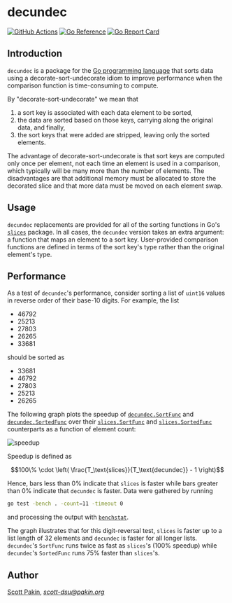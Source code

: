 decundec
========

[![GitHub Actions](https://github.com/spakin/decundec/actions/workflows/go.yml/badge.svg)](https://github.com/spakin/decundec/actions) [![Go Reference](https://pkg.go.dev/badge/github.com/spakin/decundec.svg)](https://pkg.go.dev/github.com/spakin/decundec) [![Go Report Card](https://goreportcard.com/badge/spakin/decundec)](https://goreportcard.com/report/spakin/decundec)

Introduction
------------

`decundec` is a package for the [Go programming language](http://go.dev/) that sorts data using a decorate-sort-undecorate idiom to improve performance when the comparison function is time-consuming to compute.

By "decorate-sort-undecorate" we mean that
1. a sort key is associated with each data element to be sorted,
2. the data are sorted based on those keys, carrying along the original data, and finally,
3. the sort keys that were added are stripped, leaving only the sorted elements.

The advantage of decorate-sort-undecorate is that sort keys are computed only once per element, not each time an element is used in a comparison, which typically will be many more than the number of elements.  The disadvantages are that additional memory must be allocated to store the decorated slice and that more data must be moved on each element swap.

Usage
-----

`decundec` replacements are provided for all of the sorting functions in Go's [`slices`](https://pkg.go.dev/slices) package.  In all cases, the `decundec` version takes an extra argument: a function that maps an element to a sort key.  User-provided comparison functions are defined in terms of the sort key's type rather than the original element's type.

Performance
-----------

As a test of `decundec`'s performance, consider sorting a list of `uint16` values in reverse order of their base-10 digits.  For example, the list

* 46792
* 25213
* 27803
* 26265
* 33681

should be sorted as

* 33681
* 46792
* 27803
* 25213
* 26265

The following graph plots the speedup of [`decundec.SortFunc`](https://pkg.go.dev/github.com/spakin/decundec#SortFunc) and [`decundec.SortedFunc`](https://pkg.go.dev/github.com/spakin/decundec#SortedFunc) over their [`slices.SortFunc`](https://pkg.go.dev/slices#SortFunc) and [`slices.SortedFunc`](https://pkg.go.dev/slices#SortedFunc) counterparts as a function of element count:

![speedup](https://github.com/user-attachments/assets/d0a24235-39f9-4565-9440-6fefa4f79299)

Speedup is defined as
```math
100\% \cdot \left( \frac{T_\text{slices}}{T_\text{decundec}} - 1 \right)
```
Hence, bars less than 0% indicate that `slices` is faster while bars greater than 0% indicate that `decundec` is faster.  Data were gathered by running
```bash
go test -bench . -count=11 -timeout 0
```
and processing the output with [`benchstat`](https://pkg.go.dev/golang.org/x/perf/cmd/benchstat).

The graph illustrates that for this digit-reversal test, `slices` is faster up to a list length of 32 elements and `decundec` is faster for all longer lists.  `decundec`'s `SortFunc` runs twice as fast as `slices`'s (100% speedup) while `decundec`'s `SortedFunc` runs 75% faster than `slices`'s.


Author
------

[Scott Pakin](http://www.pakin.org/~scott/), *scott-dsu@pakin.org*
